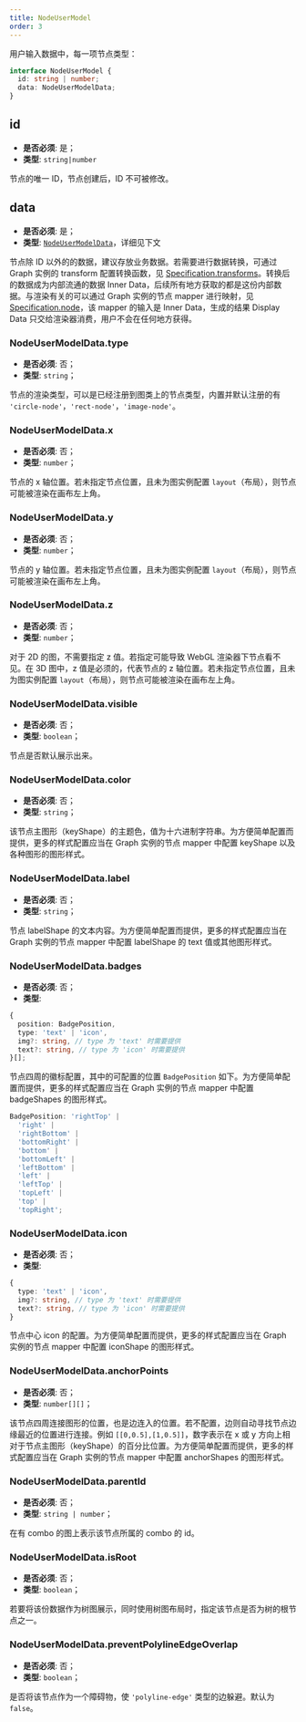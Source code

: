 ```yaml
---
title: NodeUserModel
order: 3
---
```


用户输入数据中，每一项节点类型：

```typescript
interface NodeUserModel {
  id: string | number;
  data: NodeUserModelData;
}
```

## id

- **是否必须**: 是；
- **类型**: `string|number`

节点的唯一 ID，节点创建后，ID 不可被修改。

## data

- **是否必须**: 是；
- **类型**: [`NodeUserModelData`](#nodeusermodeldatatype)，详细见下文

节点除 ID 以外的的数据，建议存放业务数据。若需要进行数据转换，可通过 Graph 实例的 transform 配置转换函数，见 [Specification.transforms](../graph/Specification.zh.md#transforms)。转换后的数据成为内部流通的数据 Inner Data，后续所有地方获取的都是这份内部数据。与渲染有关的可以通过 Graph 实例的节点 mapper 进行映射，见 [Specification.node](../graph/Specification.zh.md#node)，该 mapper 的输入是 Inner Data，生成的结果 Display Data 只交给渲染器消费，用户不会在任何地方获得。

### NodeUserModelData.type

- **是否必须**: 否；
- **类型**: `string`；

节点的渲染类型，可以是已经注册到图类上的节点类型，内置并默认注册的有 `'circle-node'`，`'rect-node'`，`'image-node'`。

### NodeUserModelData.x

- **是否必须**: 否；
- **类型**: `number`；

节点的 x 轴位置。若未指定节点位置，且未为图实例配置 `layout`（布局），则节点可能被渲染在画布左上角。

### NodeUserModelData.y

- **是否必须**: 否；
- **类型**: `number`；

节点的 y 轴位置。若未指定节点位置，且未为图实例配置 `layout`（布局），则节点可能被渲染在画布左上角。

### NodeUserModelData.z

- **是否必须**: 否；
- **类型**: `number`；

对于 2D 的图，不需要指定 z 值。若指定可能导致 WebGL 渲染器下节点看不见。在 3D 图中，z 值是必须的，代表节点的 z 轴位置。若未指定节点位置，且未为图实例配置 `layout`（布局），则节点可能被渲染在画布左上角。

### NodeUserModelData.visible

- **是否必须**: 否；
- **类型**: `boolean`；

节点是否默认展示出来。

### NodeUserModelData.color

- **是否必须**: 否；
- **类型**: `string`；

该节点主图形（keyShape）的主题色，值为十六进制字符串。为方便简单配置而提供，更多的样式配置应当在 Graph 实例的节点 mapper 中配置 keyShape 以及各种图形的图形样式。

### NodeUserModelData.label

- **是否必须**: 否；
- **类型**: `string`；

节点 labelShape 的文本内容。为方便简单配置而提供，更多的样式配置应当在 Graph 实例的节点 mapper 中配置 labelShape 的 text 值或其他图形样式。

### NodeUserModelData.badges

- **是否必须**: 否；
- **类型**:

```typescript
{
  position: BadgePosition,
  type: 'text' | 'icon',
  img?: string, // type 为 'text' 时需要提供
  text?: string, // type 为 'icon' 时需要提供
}[];
```

节点四周的徽标配置，其中的可配置的位置 `BadgePosition` 如下。为方便简单配置而提供，更多的样式配置应当在 Graph 实例的节点 mapper 中配置 badgeShapes 的图形样式。

```typescript
BadgePosition: 'rightTop' |
  'right' |
  'rightBottom' |
  'bottomRight' |
  'bottom' |
  'bottomLeft' |
  'leftBottom' |
  'left' |
  'leftTop' |
  'topLeft' |
  'top' |
  'topRight';
```

### NodeUserModelData.icon

- **是否必须**: 否；
- **类型**:

```typescript
{
  type: 'text' | 'icon',
  img?: string, // type 为 'text' 时需要提供
  text?: string, // type 为 'icon' 时需要提供
}
```

节点中心 icon 的配置。为方便简单配置而提供，更多的样式配置应当在 Graph 实例的节点 mapper 中配置 iconShape 的图形样式。

### NodeUserModelData.anchorPoints

- **是否必须**: 否；
- **类型**: `number[][]`；

该节点四周连接图形的位置，也是边连入的位置。若不配置，边则自动寻找节点边缘最近的位置进行连接。例如 `[[0,0.5],[1,0.5]]`，数字表示在 x 或 y 方向上相对于节点主图形（keyShape）的百分比位置。为方便简单配置而提供，更多的样式配置应当在 Graph 实例的节点 mapper 中配置 anchorShapes 的图形样式。

### NodeUserModelData.parentId

- **是否必须**: 否；
- **类型**: `string | number`；

在有 combo 的图上表示该节点所属的 combo 的 id。

### NodeUserModelData.isRoot

- **是否必须**: 否；
- **类型**: `boolean`；

若要将该份数据作为树图展示，同时使用树图布局时，指定该节点是否为树的根节点之一。

### NodeUserModelData.preventPolylineEdgeOverlap

- **是否必须**: 否；
- **类型**: `boolean`；

是否将该节点作为一个障碍物，使 `'polyline-edge'` 类型的边躲避。默认为 `false`。
